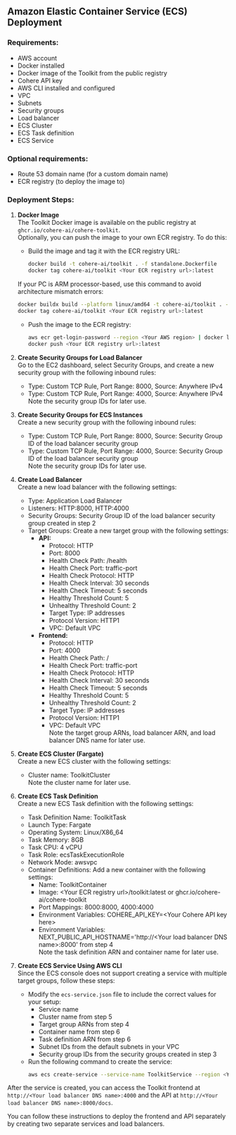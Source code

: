 ## Amazon Elastic Container Service (ECS) Deployment

### Requirements:
- AWS account
- Docker installed
- Docker image of the Toolkit from the public registry
- Cohere API key
- AWS CLI installed and configured
- VPC
- Subnets
- Security groups
- Load balancer
- ECS Cluster
- ECS Task definition
- ECS Service

### Optional requirements:
- Route 53 domain name (for a custom domain name)
- ECR registry (to deploy the image to)

### Deployment Steps:

1. **Docker Image**  
   The Toolkit Docker image is available on the public registry at `ghcr.io/cohere-ai/cohere-toolkit`.  
   Optionally, you can push the image to your own ECR registry. To do this:
   - Build the image and tag it with the ECR registry URL:
     ```bash
     docker build -t cohere-ai/toolkit . -f standalone.Dockerfile
     docker tag cohere-ai/toolkit <Your ECR registry url>:latest
     ```
   If your PC is ARM processor-based, use this command to avoid architecture mismatch errors:
   ```bash
   docker buildx build --platform linux/amd64 -t cohere-ai/toolkit . -f standalone.Dockerfile
   docker tag cohere-ai/toolkit <Your ECR registry url>:latest
   ```
   - Push the image to the ECR registry:
     ```bash
     aws ecr get-login-password --region <Your AWS region> | docker login --username AWS --password-stdin <Your ECR registry url>
     docker push <Your ECR registry url>:latest
     ```

2. **Create Security Groups for Load Balancer**  
   Go to the EC2 dashboard, select Security Groups, and create a new security group with the following inbound rules:
   - Type: Custom TCP Rule, Port Range: 8000, Source: Anywhere IPv4
   - Type: Custom TCP Rule, Port Range: 4000, Source: Anywhere IPv4  
   Note the security group IDs for later use.

3. **Create Security Groups for ECS Instances**  
   Create a new security group with the following inbound rules:
   - Type: Custom TCP Rule, Port Range: 8000, Source: Security Group ID of the load balancer security group
   - Type: Custom TCP Rule, Port Range: 4000, Source: Security Group ID of the load balancer security group  
   Note the security group IDs for later use.

4. **Create Load Balancer**  
   Create a new load balancer with the following settings:
   - Type: Application Load Balancer
   - Listeners: HTTP:8000, HTTP:4000
   - Security Groups: Security Group ID of the load balancer security group created in step 2
   - Target Groups: Create a new target group with the following settings:
     - **API:**
       - Protocol: HTTP
       - Port: 8000
       - Health Check Path: /health
       - Health Check Port: traffic-port
       - Health Check Protocol: HTTP
       - Health Check Interval: 30 seconds
       - Health Check Timeout: 5 seconds
       - Healthy Threshold Count: 5
       - Unhealthy Threshold Count: 2
       - Target Type: IP addresses
       - Protocol Version: HTTP1
       - VPC: Default VPC
     - **Frontend:**
       - Protocol: HTTP
       - Port: 4000
       - Health Check Path: /
       - Health Check Port: traffic-port
       - Health Check Protocol: HTTP
       - Health Check Interval: 30 seconds
       - Health Check Timeout: 5 seconds
       - Healthy Threshold Count: 5
       - Unhealthy Threshold Count: 2
       - Target Type: IP addresses
       - Protocol Version: HTTP1
       - VPC: Default VPC  
     Note the target group ARNs, load balancer ARN, and load balancer DNS name for later use.

5. **Create ECS Cluster (Fargate)**  
   Create a new ECS cluster with the following settings:
   - Cluster name: ToolkitCluster  
   Note the cluster name for later use.

6. **Create ECS Task Definition**  
   Create a new ECS Task definition with the following settings:
   - Task Definition Name: ToolkitTask
   - Launch Type: Fargate
   - Operating System: Linux/X86_64
   - Task Memory: 8GB
   - Task CPU: 4 vCPU
   - Task Role: ecsTaskExecutionRole
   - Network Mode: awsvpc
   - Container Definitions: Add a new container with the following settings:
     - Name: ToolkitContainer
     - Image: \<Your ECR registry url\>/toolkit:latest or ghcr.io/cohere-ai/cohere-toolkit
     - Port Mappings: 8000:8000, 4000:4000
     - Environment Variables: COHERE_API_KEY=\<Your Cohere API key here\>
     - Environment Variables: NEXT_PUBLIC_API_HOSTNAME='http://\<Your load balancer DNS name\>:8000' from step 4  
   Note the task definition ARN and container name for later use.

7. **Create ECS Service Using AWS CLI**  
   Since the ECS console does not support creating a service with multiple target groups, follow these steps:
   - Modify the `ecs-service.json` file to include the correct values for your setup:
     - Service name
     - Cluster name from step 5
     - Target group ARNs from step 4
     - Container name from step 6
     - Task definition ARN from step 6
     - Subnet IDs from the default subnets in your VPC
     - Security group IDs from the security groups created in step 3
   - Run the following command to create the service:
     ```bash
     aws ecs create-service --service-name ToolkitService --region <Your AWS region> --cli-input-json file://ecs_service.json
     ```

After the service is created, you can access the Toolkit frontend at `http://<Your load balancer DNS name>:4000` and the API at `http://<Your load balancer DNS name>:8000/docs`.

You can follow these instructions to deploy the frontend and API separately by creating two separate services and load balancers.